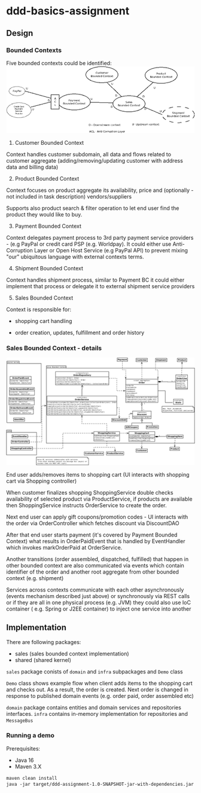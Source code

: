 # ddd-basics-assignment


## Design

### Bounded Contexts
Five bounded contexts could be identified:
![Bounded contexts](img/boundedContexts.png)

1. Customer Bounded Context

Context handles customer subdomain, all data and flows related to customer aggregate (adding/removing/updating customer
with address data and billing data)

2. Product Bounded Context

Context focuses on product aggregate its availability, price and (optionally - not included in task description)
vendors/suppliers

Supports also product search & filter operation to let end user find the product they would like to buy.

3. Payment Bounded Context

Context delegates payment process to 3rd party payment service providers - (e.g PayPal or credit card PSP (e.g.
Worldpay). It could either use Anti-Corruption Layer or Open Host Service (e.g PayPal API) to prevent mixing "our"
ubiquitous language with external contexts terms.

4. Shipment Bounded Context

Context handles shipment process, similar to Payment BC it could either implement that process or delegate it to
external shipment service providers

5. Sales Bounded Context

Context is responsible for:

- shopping cart handling

- order creation, updates, fulfillment and order history


### Sales Bounded Context - details

![Sales context](img/salesContext.png)

End user adds/removes items to shopping cart (UI interacts with shopping cart via Shopping controller)

When customer finalizes shopping ShoppingService double checks availability of selected product via ProductService, if
products are available then ShoppingService instructs OrderService to create the order.

Next end user can apply gift coupons/promotion codes - UI interacts with the order via OrderController which fetches
discount via DiscountDAO

After that end user starts payment (it's covered by Payment Bounded Context) what results in OrderPaidEvent that is
handled by EventHandler which invokes markOrderPaid at OrderService.

Another transitions (order assembled, dispatched, fulfilled) that happen in other bounded context are also communicated
via events which contain identifier of the order and another root aggregate from other bounded context (e.g. shipment)

Services across contexts communicate with each other asynchronously (events mechanism described just above) or
synchronously via REST calls or if they are all in one physical process (e.g. JVM) they could also use IoC container (
e.g. Spring or J2EE container) to inject one service into another  

## Implementation

There are following packages:
* sales (sales bounded context implementation)
* shared (shared kernel)

`sales` package conists of `domain` and `infra` subpackages and `Demo` class

`Demo` class shows example flow when client adds items to the shopping cart and checks out.
As a result, the order is created.
Next order is changed in response to published domain events (e.g. order paid, order assembled etc)

`domain` package contains entities and domain services and repositories interfaces.
`infra` contains in-memory implementation for repositories and `MessageBus`


### Running a demo
Prerequisites:
* Java 16
* Maven 3.X

```
maven clean install
java -jar target/ddd-assignment-1.0-SNAPSHOT-jar-with-dependencies.jar                                  
```